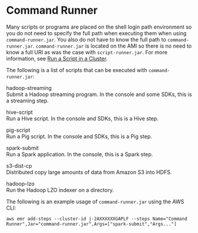 # Command Runner<a name="emr-commandrunner"></a>

Many scripts or programs are placed on the shell login path environment so you do not need to specify the full path when executing them when using `command-runner.jar`\. You also do not have to know the full path to `command-runner.jar`\. `command-runner.jar` is located on the AMI so there is no need to know a full URI as was the case with `script-runner.jar`\. For more information, see [Run a Script in a Cluster](https://docs.aws.amazon.com/emr/latest/ReleaseGuide/emr-hadoop-script.html)\. 

The following is a list of scripts that can be executed with `command-runner.jar`:

hadoop\-streaming  
Submit a Hadoop streaming program\. In the console and some SDKs, this is a streaming step\.

hive\-script  
Run a Hive script\. In the console and SDKs, this is a Hive step\.

pig\-script  
Run a Pig script\. In the console and SDKs, this is a Pig step\.

spark\-submit  
Run a Spark application\. In the console, this is a Spark step\.

s3\-dist\-cp  
Distributed copy large amounts of data from Amazon S3 into HDFS\.

hadoop\-lzo  
Run the Hadoop LZO indexer on a directory\.

The following is an example usage of `command-runner.jar` using the AWS CLI:

```
aws emr add-steps --cluster-id j-2AXXXXXXGAPLF --steps Name="Command Runner",Jar="command-runner.jar",Args=["spark-submit","Args..."]
```